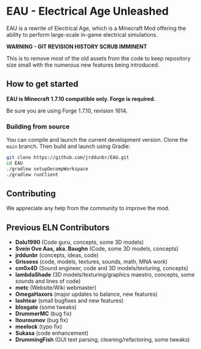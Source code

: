 # EAU - Electrical Age Unleashed

EAU is a rewrite of Electrical Age, which is a Minecraft Mod offering the ability to perform large-scale in-game electrical simulations.

**WARNING - GIT REVISION HISTORY SCRUB IMMINENT**

This is to remove most of the old assets from the code to keep repository size small with the numerous new features being introduced.

## How to get started

**EAU is Minecraft 1.7.10 compatible only. Forge is required.**

Be sure you are using Forge 1.7.10, revision 1614.

### Building from source

You can compile and launch the current development version. Clone the `main` branch. Then build and launch using Gradle:

```bash
git clone https://github.com/jrddunbr/EAU.git
cd EAU
./gradlew setupDecompWorkspace
./gradlew runClient
```

## Contributing

We appreciate any help from the community to improve the mod.

## Previous ELN Contributors

- **Dolu1990** (Code guru, concepts, some 3D models)
- **Svein Ove Aas, aka. Baughn** (Code, some 3D models, concepts)
- **jrddunbr** (concepts, ideas, code)
- **Grissess** (code, models, textures, sounds, math, MNA work)
- **cm0x4D** (Sound engineer, code and 3D models/texturing, concepts)
- **lambdaShade** (3D models/texturing/graphics maestro, concepts, some sounds and lines of code)
- **metc** (Website/Wiki webmaster)
- **OmegaHaxors** (major updates to balance, new features)
- **lashtear** (small bugfixes and new features)
- **bloxgate** (some tweaks)
- **DrummerMC** (bug fix)
- **ltouroumov** (bug fix)
- **meelock** (typo fix)
- **Sukasa** (code enhancement)
- **DrummingFish** (GUI text parsing, cleaning/refactoring, some tweaks)
